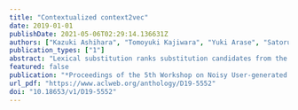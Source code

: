 ```yaml
---
title: "Contextualized context2vec"
date: 2019-01-01
publishDate: 2021-05-06T02:29:14.136631Z
authors: ["Kazuki Ashihara", "Tomoyuki Kajiwara", "Yuki Arase", "Satoru Uchida"]
publication_types: ["1"]
abstract: "Lexical substitution ranks substitution candidates from the viewpoint of paraphrasability for a target word in a given sentence. There are two major approaches for lexical substitution: (1) generating contextualized word embeddings by assigning multiple embeddings to one word and (2) generating context embeddings using the sentence. Herein we propose a method that combines these two approaches to contextualize word embeddings for lexical substitution. Experiments demonstrate that our method outperforms the current state-of-the-art method. We also create CEFR-LP, a new evaluation dataset for the lexical substitution task. It has a wider coverage of substitution candidates than previous datasets and assigns English proficiency levels to all target words and substitution candidates."
featured: false
publication: "*Proceedings of the 5th Workshop on Noisy User-generated Text (W-NUT 2019)*"
url_pdf: "https://www.aclweb.org/anthology/D19-5552"
doi: "10.18653/v1/D19-5552"
---
```


